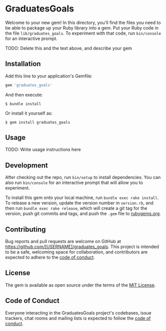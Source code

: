 # GraduatesGoals

Welcome to your new gem! In this directory, you'll find the files you need to be able to package up your Ruby library into a gem. Put your Ruby code in the file `lib/graduates_goals`. To experiment with that code, run `bin/console` for an interactive prompt.

TODO: Delete this and the text above, and describe your gem

## Installation

Add this line to your application's Gemfile:

```ruby
gem 'graduates_goals'
```

And then execute:

    $ bundle install

Or install it yourself as:

    $ gem install graduates_goals

## Usage

TODO: Write usage instructions here

## Development

After checking out the repo, run `bin/setup` to install dependencies. You can also run `bin/console` for an interactive prompt that will allow you to experiment.

To install this gem onto your local machine, run `bundle exec rake install`. To release a new version, update the version number in `version.rb`, and then run `bundle exec rake release`, which will create a git tag for the version, push git commits and tags, and push the `.gem` file to [rubygems.org](https://rubygems.org).

## Contributing

Bug reports and pull requests are welcome on GitHub at https://github.com/[USERNAME]/graduates_goals. This project is intended to be a safe, welcoming space for collaboration, and contributors are expected to adhere to the [code of conduct](https://github.com/[USERNAME]/graduates_goals/blob/master/CODE_OF_CONDUCT.md).


## License

The gem is available as open source under the terms of the [MIT License](https://opensource.org/licenses/MIT).

## Code of Conduct

Everyone interacting in the GraduatesGoals project's codebases, issue trackers, chat rooms and mailing lists is expected to follow the [code of conduct](https://github.com/[USERNAME]/graduates_goals/blob/master/CODE_OF_CONDUCT.md).
